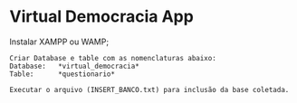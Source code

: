 # Virtual Democracia App

Instalar XAMPP ou WAMP;

```shell
Criar Database e table com as nomenclaturas abaixo:
Database:   *virtual_democracia*
Table:      *questionario*

Executar o arquivo (INSERT_BANCO.txt) para inclusão da base coletada.
```





